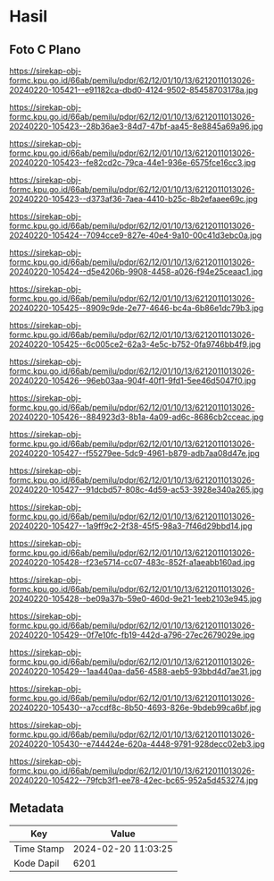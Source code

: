 # Hasil

## Foto C Plano

https://sirekap-obj-formc.kpu.go.id/66ab/pemilu/pdpr/62/12/01/10/13/6212011013026-20240220-105421--e91182ca-dbd0-4124-9502-85458703178a.jpg

https://sirekap-obj-formc.kpu.go.id/66ab/pemilu/pdpr/62/12/01/10/13/6212011013026-20240220-105423--28b36ae3-84d7-47bf-aa45-8e8845a69a96.jpg

https://sirekap-obj-formc.kpu.go.id/66ab/pemilu/pdpr/62/12/01/10/13/6212011013026-20240220-105423--fe82cd2c-79ca-44e1-936e-6575fce16cc3.jpg

https://sirekap-obj-formc.kpu.go.id/66ab/pemilu/pdpr/62/12/01/10/13/6212011013026-20240220-105423--d373af36-7aea-4410-b25c-8b2efaaee69c.jpg

https://sirekap-obj-formc.kpu.go.id/66ab/pemilu/pdpr/62/12/01/10/13/6212011013026-20240220-105424--7094cce9-827e-40e4-9a10-00c41d3ebc0a.jpg

https://sirekap-obj-formc.kpu.go.id/66ab/pemilu/pdpr/62/12/01/10/13/6212011013026-20240220-105424--d5e4206b-9908-4458-a026-f94e25ceaac1.jpg

https://sirekap-obj-formc.kpu.go.id/66ab/pemilu/pdpr/62/12/01/10/13/6212011013026-20240220-105425--8909c9de-2e77-4646-bc4a-6b86e1dc79b3.jpg

https://sirekap-obj-formc.kpu.go.id/66ab/pemilu/pdpr/62/12/01/10/13/6212011013026-20240220-105425--6c005ce2-62a3-4e5c-b752-0fa9746bb4f9.jpg

https://sirekap-obj-formc.kpu.go.id/66ab/pemilu/pdpr/62/12/01/10/13/6212011013026-20240220-105426--96eb03aa-904f-40f1-9fd1-5ee46d5047f0.jpg

https://sirekap-obj-formc.kpu.go.id/66ab/pemilu/pdpr/62/12/01/10/13/6212011013026-20240220-105426--884923d3-8b1a-4a09-ad6c-8686cb2cceac.jpg

https://sirekap-obj-formc.kpu.go.id/66ab/pemilu/pdpr/62/12/01/10/13/6212011013026-20240220-105427--f55279ee-5dc9-4961-b879-adb7aa08d47e.jpg

https://sirekap-obj-formc.kpu.go.id/66ab/pemilu/pdpr/62/12/01/10/13/6212011013026-20240220-105427--91dcbd57-808c-4d59-ac53-3928e340a265.jpg

https://sirekap-obj-formc.kpu.go.id/66ab/pemilu/pdpr/62/12/01/10/13/6212011013026-20240220-105427--1a9ff9c2-2f38-45f5-98a3-7f46d29bbd14.jpg

https://sirekap-obj-formc.kpu.go.id/66ab/pemilu/pdpr/62/12/01/10/13/6212011013026-20240220-105428--f23e5714-cc07-483c-852f-a1aeabb160ad.jpg

https://sirekap-obj-formc.kpu.go.id/66ab/pemilu/pdpr/62/12/01/10/13/6212011013026-20240220-105428--be09a37b-59e0-460d-9e21-1eeb2103e945.jpg

https://sirekap-obj-formc.kpu.go.id/66ab/pemilu/pdpr/62/12/01/10/13/6212011013026-20240220-105429--0f7e10fc-fb19-442d-a796-27ec2679029e.jpg

https://sirekap-obj-formc.kpu.go.id/66ab/pemilu/pdpr/62/12/01/10/13/6212011013026-20240220-105429--1aa440aa-da56-4588-aeb5-93bbd4d7ae31.jpg

https://sirekap-obj-formc.kpu.go.id/66ab/pemilu/pdpr/62/12/01/10/13/6212011013026-20240220-105430--a7ccdf8c-8b50-4693-826e-9bdeb99ca6bf.jpg

https://sirekap-obj-formc.kpu.go.id/66ab/pemilu/pdpr/62/12/01/10/13/6212011013026-20240220-105430--e744424e-620a-4448-9791-928decc02eb3.jpg

https://sirekap-obj-formc.kpu.go.id/66ab/pemilu/pdpr/62/12/01/10/13/6212011013026-20240220-105422--79fcb3f1-ee78-42ec-bc65-952a5d453274.jpg


## Metadata

| Key        | Value               |
| ---------- | ------------------- |
| Time Stamp | 2024-02-20 11:03:25 |
| Kode Dapil | 6201                |



